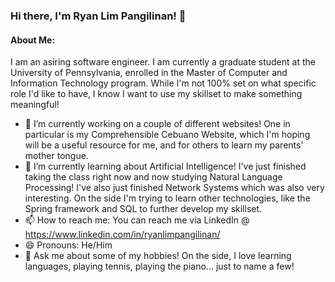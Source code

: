 ### Hi there, I'm Ryan Lim Pangilinan! 👋

<!--
**ErPang97/ErPang97** is a ✨ _special_ ✨ repository because its `README.md` (this file) appears on your GitHub profile.

Here are some ideas to get you started:

- 🔭 I’m currently working on ...
- 🌱 I’m currently learning ...
- 👯 I’m looking to collaborate on ...
- 🤔 I’m looking for help with ...
- 💬 Ask me about ...
- 📫 How to reach me: ...
- 😄 Pronouns: ...
- ⚡ Fun fact: ...
-->

#### About Me:

I am an asiring software engineer. I am currently a graduate student at the University of Pennsylvania, enrolled in the Master of Computer and Information Technology program. 
While I'm not 100% set on what specific role I'd like to have, I know I want to use my skillset to make something meaningful!

- 🔭 I’m currently working on a couple of different websites! One in particular is my Comprehensible Cebuano Website, which I'm hoping will be a useful resource for me, and for others to learn my parents' mother tongue.
- 🌱 I’m currently learning about Artificial Intelligence! I've just finished taking the class right now and now studying Natural Language Processing! I've also just finished Network Systems which was also very interesting. On the side I'm trying to learn other technologies, like the Spring framework and SQL to further develop my skillset.
- 📫 How to reach me: You can reach me via LinkedIn @ https://www.linkedin.com/in/ryanlimpangilinan/
- 😄 Pronouns: He/Him
- 💬 Ask me about some of my hobbies! On the side, I love learning languages, playing tennis, playing the piano... just to name a few!
